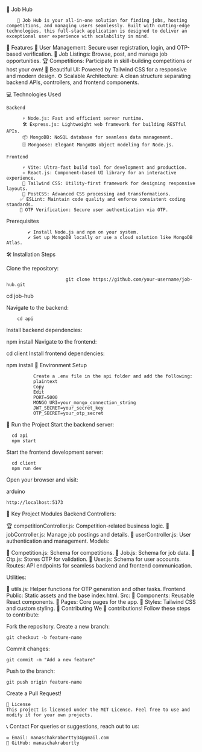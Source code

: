 🚀 Job Hub

        🌟 Job Hub is your all-in-one solution for finding jobs, hosting competitions, and managing users seamlessly. Built with cutting-edge technologies, this full-stack application is designed to deliver an exceptional user experience with scalability in mind.
  
  🌟 Features
    👥 User Management: Secure user registration, login, and OTP-based verification.
    💼 Job Listings: Browse, post, and manage job opportunities.
    🏆 Competitions: Participate in skill-building competitions or host your own!
    🎨 Beautiful UI: Powered by Tailwind CSS for a responsive and modern design.
    ⚙️ Scalable Architecture: A clean structure separating backend APIs, controllers, and frontend components.
        
💻 Technologies Used

    Backend  
    
          ⚡ Node.js: Fast and efficient server runtime.
          🛠️ Express.js: Lightweight web framework for building RESTful APIs.
          📦 MongoDB: NoSQL database for seamless data management.
          🗄️ Mongoose: Elegant MongoDB object modeling for Node.js.
          
    Frontend
    
          ⚡ Vite: Ultra-fast build tool for development and production.
          ⚛️ React.js: Component-based UI library for an interactive experience.
          🎨 Tailwind CSS: Utility-first framework for designing responsive layouts.
          🔧 PostCSS: Advanced CSS processing and transformations.
         ✅ ESLint: Maintain code quality and enforce consistent coding standards.
         🔑 OTP Verification: Secure user authentication via OTP.
         

Prerequisites

            ✔️ Install Node.js and npm on your system.
            ✔️ Set up MongoDB locally or use a cloud solution like MongoDB Atlas.

🛠️ Installation Steps

Clone the repository:

                          git clone https://github.com/your-username/job-hub.git
cd job-hub

Navigate to the backend:

        cd api
Install backend dependencies:

npm install
Navigate to the frontend:

cd client
Install frontend dependencies:


npm install
🔧 Environment Setup

              Create a .env file in the api folder and add the following:
              plaintext
              Copy
              Edit
              PORT=5000  
              MONGO_URI=your_mongo_connection_string  
              JWT_SECRET=your_secret_key  
              OTP_SECRET=your_otp_secret  
🚀 Run the Project
Start the backend server:

      cd api
      npm start
Start the frontend development server:

      cd client
      npm run dev
Open your browser and visit:

arduino

    http://localhost:5173
📌 Key Project Modules
Backend
Controllers:

  🏆 competitionController.js: Competition-related business logic.
  💼 jobController.js: Manage job postings and details.
  👥 userController.js: User authentication and management.
Models:

  📄 Competition.js: Schema for competitions.
  📄 Job.js: Schema for job data.
  📄 Otp.js: Stores OTP for validation.
  📄 User.js: Schema for user accounts.
  Routes: API endpoints for seamless backend and frontend communication.

Utilities:

🔧 utils.js: Helper functions for OTP generation and other tasks.
Frontend
Public: Static assets and the base index.html.
Src:
📂 Components: Reusable React components.
📂 Pages: Core pages for the app.
🎨 Styles: Tailwind CSS and custom styling.
🤝 Contributing
We 💖 contributions! Follow these steps to contribute:

Fork the repository.
Create a new branch:

    git checkout -b feature-name
Commit changes:

    git commit -m "Add a new feature"
Push to the branch:

    git push origin feature-name
Create a Pull Request!

    
    📜 License
    This project is licensed under the MIT License. Feel free to use and modify it for your own projects.

📞 Contact
For queries or suggestions, reach out to us:

    ✉️ Email: manaschakrabortty34@gmail.com
    🔗 GitHub: manaschakrabortty
